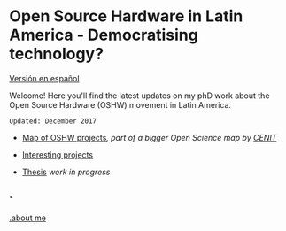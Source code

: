 # Open Source Hardware in Latin America - Democratising technology?


[Versión en español](/phd_ES/README_ES.md)


Welcome! Here you'll find the latest updates on my phD work about the Open Source Hardware (OSHW) movement in Latin America. 

```
Updated: December 2017
```

- [Map of OSHW projects](http://u.osmfr.org/m/187670/)_, part of a bigger Open Science map by [CENIT](https://fund-cenit.org.ar)_

- [Interesting projects](/phD_EN/interesting.md)

- [Thesis](/phD_EN/thesis.md) _work in progress_

### .
### 
[.about me](/phd/phD_EN/about.md)



